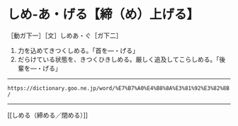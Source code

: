 # しめ‐あ・げる【締（め）上げる】

［動ガ下一］［文］しめあ・ぐ［ガ下二］
1.  力を込めてきつくしめる。「首を―・げる」
2.  だらけている状態を、きつくひきしめる。厳しく追及してこらしめる。「後輩を―・げる」

---
`https://dictionary.goo.ne.jp/word/%E7%B7%A0%E4%B8%8A%E3%81%92%E3%82%8B/`

---
[[しめる（締める／閉める）]]